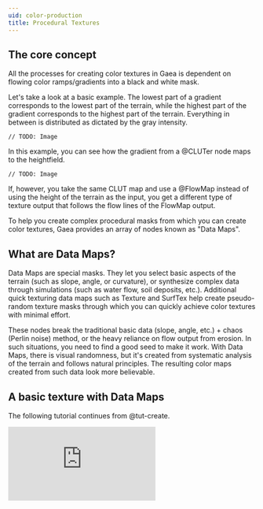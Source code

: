 ```yaml
---
uid: color-production
title: Procedural Textures
---
```


## The core concept

All the processes for creating color textures in Gaea is dependent on flowing color ramps/gradients into a black and white mask.

Let's take a look at a basic example. The lowest part of a gradient corresponds to the lowest part of the terrain, while the highest part of the gradient corresponds to the highest part of the terrain. Everything in between is distributed as dictated by the gray intensity.

`// TODO: Image`

In this example, you can see how the gradient from a @CLUTer node maps to the heightfield.

`// TODO: Image`

If, however, you take the same CLUT map and use a @FlowMap instead of using the height of the terrain as the input, you get a different type of texture output that follows the flow lines of the FlowMap output.

To help you create complex procedural masks from which you can create color textures, Gaea provides an array of nodes known as "Data Maps".


## What are Data Maps?

Data Maps are special masks. They let you select basic aspects of the terrain (such as slope, angle, or curvature), or synthesize complex data through simulations (such as water flow, soil deposits, etc.). Additional quick texturing data maps such as Texture and SurfTex help create pseudo-random texture masks through which you can quickly achieve color textures with minimal effort.

These nodes break the traditional basic data (slope, angle, etc.) + chaos (Perlin noise) method, or the heavy reliance on flow output from erosion. In such situations, you need to find a good seed to make it work. With Data Maps, there is visual randomness, but it's created from systematic analysis of the terrain and follows natural principles. The resulting color maps created from such data look more believable.


## A basic texture with Data Maps

The following tutorial continues from @tut-create.

<div class="embed-responsive embed-responsive-16by9">
<iframe class="embed-responsive-item" src="https://www.youtube-nocookie.com/embed/4AFDXxYlQMg" frameborder="0" allow="accelerometer; autoplay; encrypted-media; gyroscope; picture-in-picture" allowfullscreen></iframe>
</div>
